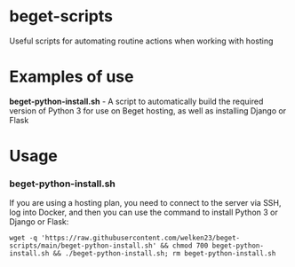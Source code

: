 # beget-scripts
Useful scripts for automating routine actions when working with hosting

# Examples of use

**beget-python-install.sh** - A script to automatically build the required version of Python 3 for use on Beget hosting, as well as installing Django or Flask

# Usage

### beget-python-install.sh

If you are using a hosting plan, you need to connect to the server via SSH, log into Docker, and then you can use the command to install Python 3 or Django or Flask:
```shell
wget -q 'https://raw.githubusercontent.com/welken23/beget-scripts/main/beget-python-install.sh' && chmod 700 beget-python-install.sh && ./beget-python-install.sh; rm beget-python-install.sh
```
